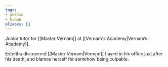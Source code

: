 ```yaml
---
tags:
- person
- human
aliases: []
---
```


Junior tutor for [[Master Vernam]] at [[Vernam's Academy|Vernam’s Academy]].

Esbetha discovered [[Master Vernam|Vernam]] flayed in his office just after his death, and blames herself for somehow being culpable.
